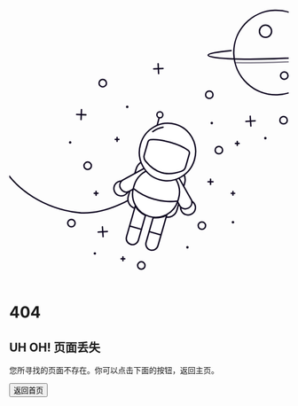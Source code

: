 <html lang="en"><head><meta http-equiv="Content-Type" content="text/html; charset=UTF-8">
<meta name="viewport" content="width=device-width, initial-scale=1">

<link rel="stylesheet" href="./CodePen-404Page/style/bootstrap.min.css">

<link rel="stylesheet" href="./CodePen-404Page/style/style.css">

</head>
<body>

<main>
  <div class="container">
    <div class="row">
      <div class="col-md-6 align-self-center">
        <svg version="1.1" xmlns="http://www.w3.org/2000/svg" xmlns:xlink="http://www.w3.org/1999/xlink" viewBox="0 0 600 600" style="visibility: visible;">
          <g>
            <defs>
              <clippath id="GlassClip">
                <path d="M380.857,346.164c-1.247,4.651-4.668,8.421-9.196,10.06c-9.332,3.377-26.2,7.817-42.301,3.5
                s-28.485-16.599-34.877-24.192c-3.101-3.684-4.177-8.66-2.93-13.311l7.453-27.798c0.756-2.82,3.181-4.868,6.088-5.13
                c6.755-0.61,20.546-0.608,41.785,5.087s33.181,12.591,38.725,16.498c2.387,1.682,3.461,4.668,2.705,7.488L380.857,346.164z"></path>
              </clippath>
              <clippath id="cordClip">
                <rect width="800" height="600"></rect>
              </clippath>
            </defs>
            <g id="planet" transform="matrix(0.9994,-0.0336,0.0336,0.9994,-3.315,19.1486)" style="transform-origin: 0px 0px;">
              <circle fill="none" stroke="#0E0620" stroke-width="3" stroke-miterlimit="10" cx="572.859" cy="108.803" r="90.788"></circle>
              <circle id="craterBig" fill="none" stroke="#0E0620" stroke-width="3" stroke-miterlimit="10" cx="548.891" cy="62.319" r="13.074" transform="matrix(1,0,0,1,2.892,0)" style="transform-origin: 0px 0px;"></circle>
              <circle id="craterSmall" fill="none" stroke="#0E0620" stroke-width="3" stroke-miterlimit="10" cx="591.743" cy="158.918" r="7.989" transform="matrix(1,0,0,1,-2.892,0)" style="transform-origin: 0px 0px;"></circle>
              <path id="ring" fill="none" stroke="#0E0620" stroke-width="3" stroke-linecap="round" stroke-miterlimit="10" d="
			M476.562,101.461c-30.404,2.164-49.691,4.221-49.691,8.007c0,6.853,63.166,12.408,141.085,12.408s141.085-5.555,141.085-12.408
			c0-3.378-15.347-4.988-40.243-7.225"></path>
              <path id="ringShadow" opacity="0.5" fill="none" stroke="#0E0620" stroke-width="3" stroke-linecap="round" stroke-miterlimit="10" d="
			M483.985,127.43c23.462,1.531,52.515,2.436,83.972,2.436c36.069,0,68.978-1.19,93.922-3.149"></path>
            </g>
            <g id="stars">
              <g id="starsBig">
                <g transform="matrix(0.9977,-0.0677,0.0677,0.9977,-16.1382,35.6621)" style="transform-origin: 0px 0px;">
                  <line fill="none" stroke="#0E0620" stroke-width="3" stroke-linecap="round" stroke-miterlimit="10" x1="518.07" y1="245.375" x2="518.07" y2="266.581"></line>
                  <line fill="none" stroke="#0E0620" stroke-width="3" stroke-linecap="round" stroke-miterlimit="10" x1="508.129" y1="255.978" x2="528.01" y2="255.978"></line>
                </g>
                <g transform="matrix(0.9991,0.0412,-0.0412,0.9991,10.1093,-6.1496)" style="transform-origin: 0px 0px;">
                  <line fill="none" stroke="#0E0620" stroke-width="3" stroke-linecap="round" stroke-miterlimit="10" x1="154.55" y1="231.391" x2="154.55" y2="252.598"></line>
                  <line fill="none" stroke="#0E0620" stroke-width="3" stroke-linecap="round" stroke-miterlimit="10" x1="144.609" y1="241.995" x2="164.49" y2="241.995"></line>
                </g>
                <g transform="matrix(0.9989,-0.0471,0.0471,0.9989,-6.3996,15.236)" style="transform-origin: 0px 0px;">
                  <line fill="none" stroke="#0E0620" stroke-width="3" stroke-linecap="round" stroke-miterlimit="10" x1="320.135" y1="132.746" x2="320.135" y2="153.952"></line>
                  <line fill="none" stroke="#0E0620" stroke-width="3" stroke-linecap="round" stroke-miterlimit="10" x1="310.194" y1="143.349" x2="330.075" y2="143.349"></line>
                </g>
                <g transform="matrix(0.9978,-0.0669,0.0669,0.9978,-32.5879,14.511)" style="transform-origin: 0px 0px;">
                  <line fill="none" stroke="#0E0620" stroke-width="3" stroke-linecap="round" stroke-miterlimit="10" x1="200.67" y1="483.11" x2="200.67" y2="504.316"></line>
                  <line fill="none" stroke="#0E0620" stroke-width="3" stroke-linecap="round" stroke-miterlimit="10" x1="210.611" y1="493.713" x2="190.73" y2="493.713"></line>
                </g>
              </g>
              <g id="starsSmall">
                <g transform="matrix(1,0,0,1,0,0)" style="transform-origin: 0px 0px;">
                  <line fill="none" stroke="#0E0620" stroke-width="3" stroke-linecap="round" stroke-miterlimit="10" x1="432.173" y1="380.52" x2="432.173" y2="391.83"></line>
                  <line fill="none" stroke="#0E0620" stroke-width="3" stroke-linecap="round" stroke-miterlimit="10" x1="426.871" y1="386.175" x2="437.474" y2="386.175"></line>
                </g>
                <g transform="matrix(1,0,0,1,0,0)" style="transform-origin: 0px 0px;">
                  <line fill="none" stroke="#0E0620" stroke-width="3" stroke-linecap="round" stroke-miterlimit="10" x1="489.555" y1="299.765" x2="489.555" y2="308.124"></line>
                  <line fill="none" stroke="#0E0620" stroke-width="3" stroke-linecap="round" stroke-miterlimit="10" x1="485.636" y1="303.945" x2="493.473" y2="303.945"></line>
                </g>
                <g transform="matrix(1,0,0,1,0,0)" style="transform-origin: 0px 0px;">
                  <line fill="none" stroke="#0E0620" stroke-width="3" stroke-linecap="round" stroke-miterlimit="10" x1="231.468" y1="291.009" x2="231.468" y2="299.369"></line>
                  <line fill="none" stroke="#0E0620" stroke-width="3" stroke-linecap="round" stroke-miterlimit="10" x1="227.55" y1="295.189" x2="235.387" y2="295.189"></line>
                </g>
                <g transform="matrix(1,0,0,1,0,0)" style="transform-origin: 0px 0px;">
                  <line fill="none" stroke="#0E0620" stroke-width="3" stroke-linecap="round" stroke-miterlimit="10" x1="244.032" y1="547.539" x2="244.032" y2="555.898"></line>
                  <line fill="none" stroke="#0E0620" stroke-width="3" stroke-linecap="round" stroke-miterlimit="10" x1="247.95" y1="551.719" x2="240.113" y2="551.719"></line>
                </g>
                <g transform="matrix(0.998,0,0,0.9982,0.3727,0.7401)" style="transform-origin: 0px 0px;">
                  <line fill="none" stroke="#0E0620" stroke-width="3" stroke-linecap="round" stroke-miterlimit="10" x1="186.359" y1="406.967" x2="186.359" y2="415.326"></line>
                  <line fill="none" stroke="#0E0620" stroke-width="3" stroke-linecap="round" stroke-miterlimit="10" x1="190.277" y1="411.146" x2="182.44" y2="411.146"></line>
                </g>
                <g transform="matrix(0.941,0,0,0.9414,28.3375,24.0932)" style="transform-origin: 0px 0px;">
                  <line fill="none" stroke="#0E0620" stroke-width="3" stroke-linecap="round" stroke-miterlimit="10" x1="480.296" y1="406.967" x2="480.296" y2="415.326"></line>
                  <line fill="none" stroke="#0E0620" stroke-width="3" stroke-linecap="round" stroke-miterlimit="10" x1="484.215" y1="411.146" x2="476.378" y2="411.146"></line>
                </g>
              </g>
              <g id="circlesBig">
                <circle fill="none" stroke="#0E0620" stroke-width="3" stroke-linecap="round" stroke-miterlimit="10" cx="588.977" cy="255.978" r="7.952" transform="matrix(1,0,0,1,0,-1.928)" style="transform-origin: 0px 0px;"></circle>
                <circle fill="none" stroke="#0E0620" stroke-width="3" stroke-linecap="round" stroke-miterlimit="10" cx="450.066" cy="320.259" r="7.952" transform="matrix(1,0,0,1,0,-1.928)" style="transform-origin: 0px 0px;"></circle>
                <circle fill="none" stroke="#0E0620" stroke-width="3" stroke-linecap="round" stroke-miterlimit="10" cx="168.303" cy="353.753" r="7.952" transform="matrix(1,0,0,1,0,-1.928)" style="transform-origin: 0px 0px;"></circle>
                <circle fill="none" stroke="#0E0620" stroke-width="3" stroke-linecap="round" stroke-miterlimit="10" cx="429.522" cy="201.185" r="7.952" transform="matrix(1,0,0,1,0,-1.928)" style="transform-origin: 0px 0px;"></circle>
                <circle fill="none" stroke="#0E0620" stroke-width="3" stroke-linecap="round" stroke-miterlimit="10" cx="200.67" cy="176.313" r="7.952" transform="matrix(1,0,0,1,0,-1.928)" style="transform-origin: 0px 0px;"></circle>
                <circle fill="none" stroke="#0E0620" stroke-width="3" stroke-linecap="round" stroke-miterlimit="10" cx="133.343" cy="477.014" r="7.952" transform="matrix(1,0,0,1,0,-1.928)" style="transform-origin: 0px 0px;"></circle>
                <circle fill="none" stroke="#0E0620" stroke-width="3" stroke-linecap="round" stroke-miterlimit="10" cx="283.521" cy="568.033" r="7.952" transform="matrix(1,0,0,1,0,-1.928)" style="transform-origin: 0px 0px;"></circle>
                <circle fill="none" stroke="#0E0620" stroke-width="3" stroke-linecap="round" stroke-miterlimit="10" cx="413.618" cy="482.387" r="7.952" transform="matrix(1,0,0,1,0,-1.928)" style="transform-origin: 0px 0px;"></circle>
              </g>
              <g id="circlesSmall">
                <circle fill="#0E0620" cx="549.879" cy="296.402" r="2.651" transform="matrix(1,0,0,1,0,-3.857)" style="transform-origin: 0px 0px;"></circle>
                <circle fill="#0E0620" cx="253.29" cy="229.24" r="2.651" transform="matrix(1,0,0,1,0,-3.857)" style="transform-origin: 0px 0px;"></circle>
                <circle fill="#0E0620" cx="434.824" cy="263.931" r="2.651" transform="matrix(1,0,0,1,0,-3.857)" style="transform-origin: 0px 0px;"></circle>
                <circle fill="#0E0620" cx="183.708" cy="544.176" r="2.651" transform="matrix(1,0,0,1,0,-3.857)" style="transform-origin: 0px 0px;"></circle>
                <circle fill="#0E0620" cx="382.515" cy="530.923" r="2.651" transform="matrix(1,0,0,1,0,-3.857)" style="transform-origin: 0px 0px;"></circle>
                <circle fill="#0E0620" cx="130.693" cy="305.608" r="2.651" transform="matrix(1,0,0,1,0,-3.857)" style="transform-origin: 0px 0px;"></circle>
                <circle fill="#0E0620" cx="480.296" cy="477.014" r="2.651" transform="matrix(1,0,0,1,0,-3.857)" style="transform-origin: 0px 0px;"></circle>
              </g>
            </g>
            <g id="spaceman" clip-path="url(cordClip)" transform="matrix(0.9999,0.0168,-0.0168,0.9999,3.7074,1.3827)" style="transform-origin: 0px 0px;">
              <path id="cord" fill="none" stroke="#0E0620" stroke-width="3" stroke-linecap="round" stroke-linejoin="round" stroke-miterlimit="10" d="
			M273.813,410.969c0,0-54.527,39.501-115.34,38.218c-2.28-0.048-4.926-0.241-7.841-0.548
			c-68.038-7.178-134.288-43.963-167.33-103.87c-0.908-1.646-1.793-3.3-2.654-4.964c-18.395-35.511-37.259-83.385-32.075-118.817"></path>
              <path id="backpack" fill="#FFFFFF" stroke="#0E0620" stroke-width="3" stroke-linecap="round" stroke-linejoin="round" stroke-miterlimit="10" d="
			M338.164,454.689l-64.726-17.353c-11.086-2.972-17.664-14.369-14.692-25.455l15.694-58.537
			c3.889-14.504,18.799-23.11,33.303-19.221l52.349,14.035c14.504,3.889,23.11,18.799,19.221,33.303l-15.694,58.537
			C360.647,451.083,349.251,457.661,338.164,454.689z"></path>
              <g id="antenna">
                <line fill="#FFFFFF" stroke="#0E0620" stroke-width="3" stroke-linecap="round" stroke-linejoin="round" stroke-miterlimit="10" x1="323.396" y1="236.625" x2="295.285" y2="353.753"></line>
                <circle fill="#FFFFFF" stroke="#0E0620" stroke-width="3" stroke-linecap="round" stroke-linejoin="round" stroke-miterlimit="10" cx="323.666" cy="235.617" r="6.375"></circle>
              </g>
              <g id="armR">
                <path fill="#FFFFFF" stroke="#0E0620" stroke-width="3" stroke-linecap="round" stroke-linejoin="round" stroke-miterlimit="10" d="
				M360.633,363.039c1.352,1.061,4.91,5.056,5.824,6.634l27.874,47.634c3.855,6.649,1.59,15.164-5.059,19.02l0,0
				c-6.649,3.855-15.164,1.59-19.02-5.059l-5.603-9.663"></path>
                <path fill="#FFFFFF" stroke="#0E0620" stroke-width="3" stroke-linecap="round" stroke-linejoin="round" stroke-miterlimit="10" d="
				M388.762,434.677c5.234-3.039,7.731-8.966,6.678-14.594c2.344,1.343,4.383,3.289,5.837,5.793
				c4.411,7.596,1.829,17.33-5.767,21.741c-7.596,4.411-17.33,1.829-21.741-5.767c-1.754-3.021-2.817-5.818-2.484-9.046
				C375.625,437.355,383.087,437.973,388.762,434.677z"></path>
              </g>
              <g id="armL">
                <path fill="#FFFFFF" stroke="#0E0620" stroke-width="3" stroke-linecap="round" stroke-linejoin="round" stroke-miterlimit="10" d="
				M301.301,347.66c-1.702,0.242-5.91,1.627-7.492,2.536l-47.965,27.301c-6.664,3.829-8.963,12.335-5.134,18.999h0
				c3.829,6.664,12.335,8.963,18.999,5.134l9.685-5.564"></path>
                <path fill="#FFFFFF" stroke="#0E0620" stroke-width="3" stroke-linecap="round" stroke-linejoin="round" stroke-miterlimit="10" d="
				M241.978,395.324c-3.012-5.25-2.209-11.631,1.518-15.977c-2.701-0.009-5.44,0.656-7.952,2.096
				c-7.619,4.371-10.253,14.09-5.883,21.71c4.371,7.619,14.09,10.253,21.709,5.883c3.03-1.738,5.35-3.628,6.676-6.59
				C252.013,404.214,245.243,401.017,241.978,395.324z"></path>
              </g>
              <g id="body">
                <path fill="#FFFFFF" stroke="#0E0620" stroke-width="3" stroke-linecap="round" stroke-linejoin="round" stroke-miterlimit="10" d="
				M353.351,365.387c-7.948,1.263-16.249,0.929-24.48-1.278c-8.232-2.207-15.586-6.07-21.836-11.14
				c-17.004,4.207-31.269,17.289-36.128,35.411l-1.374,5.123c-7.112,26.525,8.617,53.791,35.13,60.899l0,0
				c26.513,7.108,53.771-8.632,60.883-35.158l1.374-5.123C371.778,395.999,365.971,377.536,353.351,365.387z"></path>
                <path fill="none" stroke="#0E0620" stroke-width="3" stroke-linecap="round" stroke-linejoin="round" stroke-miterlimit="10" d="
				M269.678,394.912L269.678,394.912c26.3,20.643,59.654,29.585,93.106,25.724l2.419-0.114"></path>
              </g>
              <g id="legs">
                <g id="legR">
                  <path fill="#FFFFFF" stroke="#0E0620" stroke-width="3" stroke-linecap="round" stroke-linejoin="round" stroke-miterlimit="10" d="
					M312.957,456.734l-14.315,53.395c-1.896,7.07,2.299,14.338,9.37,16.234l0,0c7.07,1.896,14.338-2.299,16.234-9.37l17.838-66.534
					C333.451,455.886,323.526,457.387,312.957,456.734z"></path>
                  <line fill="none" stroke="#0E0620" stroke-width="3" stroke-linecap="round" stroke-linejoin="round" stroke-miterlimit="10" x1="304.883" y1="486.849" x2="330.487" y2="493.713"></line>
                </g>
                <g id="legL">
                  <path fill="#FFFFFF" stroke="#0E0620" stroke-width="3" stroke-linecap="round" stroke-linejoin="round" stroke-miterlimit="10" d="
					M296.315,452.273L282,505.667c-1.896,7.07-9.164,11.265-16.234,9.37l0,0c-7.07-1.896-11.265-9.164-9.37-16.234l17.838-66.534
					C278.993,441.286,286.836,447.55,296.315,452.273z"></path>
                  <line fill="none" stroke="#0E0620" stroke-width="3" stroke-linecap="round" stroke-linejoin="round" stroke-miterlimit="10" x1="262.638" y1="475.522" x2="288.241" y2="482.387"></line>
                </g>
              </g>
              <g id="head">
                <ellipse transform="matrix(0.259 -0.9659 0.9659 0.259 -51.5445 563.2371)" fill="#FFFFFF" stroke="#0E0620" stroke-width="3" stroke-linecap="round" stroke-linejoin="round" stroke-miterlimit="10" cx="341.295" cy="315.211" rx="61.961" ry="60.305"></ellipse>
                <path id="headStripe" fill="none" stroke="#0E0620" stroke-width="3" stroke-linecap="round" stroke-linejoin="round" stroke-miterlimit="10" d="
				M330.868,261.338c-7.929,1.72-15.381,5.246-21.799,10.246" transform="matrix(0.9999,0.0168,-0.0168,0.9999,4.4214,-4.6842)" style="transform-origin: 0px 0px;"></path>
                <path fill="#FFFFFF" stroke="#0E0620" stroke-width="3" stroke-linecap="round" stroke-linejoin="round" stroke-miterlimit="10" d="
				M380.857,346.164c-1.247,4.651-4.668,8.421-9.196,10.06c-9.332,3.377-26.2,7.817-42.301,3.5s-28.485-16.599-34.877-24.192
				c-3.101-3.684-4.177-8.66-2.93-13.311l7.453-27.798c0.756-2.82,3.181-4.868,6.088-5.13c6.755-0.61,20.546-0.608,41.785,5.087
				s33.181,12.591,38.725,16.498c2.387,1.682,3.461,4.668,2.705,7.488L380.857,346.164z"></path>
                <g clip-path="url(#GlassClip)">
                  <polygon id="glassShine" fill="none" stroke="#0E0620" stroke-width="3" stroke-miterlimit="10" points="
					278.436,375.599 383.003,264.076 364.393,251.618 264.807,364.928 				" transform="matrix(0.866,-0.5,0.5,0.866,-33.401,203.976)" style="transform-origin: 0px 0px;"></polygon>
                </g>
              </g>
            </g>
          </g>
        </svg>
      </div>
      <div class="col-md-6 align-self-center">
        <h1>404</h1>
        <h2>UH OH! 页面丢失</h2>
        <p>您所寻找的页面不存在。你可以点击下面的按钮，返回主页。
        </p>
        <a href="/"><button class="btn green">返回首页</button></a>
      </div>
    </div>
  </div>
</main>

<script src="./CodePen-404Page/style/gsap.min.js"></script>
<script src="./CodePen-404Page/style/script.js"></script>



</body></html>